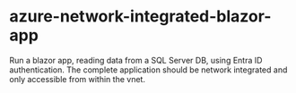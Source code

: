 # azure-network-integrated-blazor-app
Run a blazor app, reading data from a SQL Server DB, using Entra ID authentication. The complete application should be network integrated and only accessible from within the vnet.

